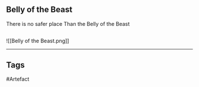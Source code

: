## Belly of the Beast
There is no safer place
Than the Belly of the Beast
## 
![[Belly of the Beast.png]]

---
## Tags
#Artefact